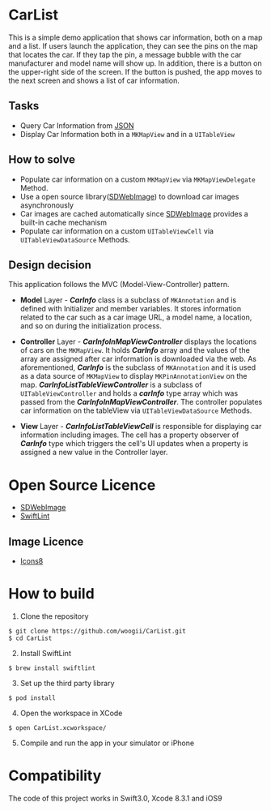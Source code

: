 # CarList


This is a simple demo application that shows car information, both on a map and a list. If users launch the application, they can see the pins on the map that locates the car. If they tap the pin, a message bubble with the car manufacturer and model name will show up. In addition, there is a button on the upper-right side of the screen. If the button is pushed, the app moves to the next screen and shows a list of car information.


## Tasks
* Query Car Information from [JSON](http://www.codetalk.de/cars.json)
* Display Car Information both in a `MKMapView` and in a `UITableView`

## How to solve 

* Populate car information on a custom `MKMapView` via `MKMapViewDelegate` Method.
* Use a open source library([SDWebImage](https://github.com/rs/SDWebImage)) to download car images asynchronously
* Car images are cached automatically since [SDWebImage](https://github.com/rs/SDWebImage) provides a built-in cache mechanism
* Populate car information on a custom `UITableViewCell` via `UITableViewDataSource` Methods.


## Design decision 

This application follows the MVC (Model-View-Controller) pattern. 

* **Model** Layer - *__CarInfo__* class is a subclass of `MKAnnotation` and is defined with Initializer and member variables. It stores information related to the car such as a car image URL, a model name, a location, and so on during the initialization process.

* **Controller** Layer -  *__CarInfoInMapViewController__* displays the locations of cars on the `MKMapView`. It holds *__CarInfo__* array and the values of the array are assigned after car information is downloaded via the web. As aforementioned, *__CarInfo__* is the subclass of `MKAnnotation` and it is used as a data source of `MKMapView` to display `MKPinAnnotationView` on the map. *__CarInfoListTableViewController__* is a subclass of `UITableViewController` and holds a *__carInfo__* type array which was passed from the *__CarInfoInMapViewController__*. The controller populates car information on the tableView via `UITableViewDataSource` Methods.

 
* **View** Layer - *__CarInfoListTableViewCell__* is responsible for displaying car information including images. The cell has a property observer of *__CarInfo__* type which triggers the cell's UI updates when a property is assigned a new value in the Controller layer.


# Open Source Licence

*  [SDWebImage](https://github.com/rs/SDWebImage)
*  [SwiftLint](https://github.com/realm/SwiftLint)

## Image Licence 

* [Icons8](https://icons8.com/) 

# How to build 

1) Clone the repository 

```
$ git clone https://github.com/woogii/CarList.git
$ cd CarList
```
2) Install SwiftLint

```
$ brew install swiftlint
```
3) Set up the third party library 

```
$ pod install
```

4) Open the workspace in XCode 

```
$ open CarList.xcworkspace/
```

5) Compile and run the app in your simulator or iPhone 

# Compatibility 
The code of this project works in Swift3.0, Xcode 8.3.1 and iOS9 